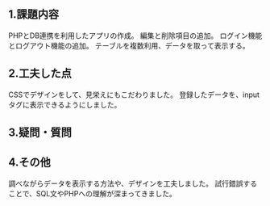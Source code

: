 ## 1.課題内容
PHPとDB連携を利用したアプリの作成。
編集と削除項目の追加。
ログイン機能とログアウト機能の追加。
テーブルを複数利用、データを取って表示する。

## 2.工夫した点
CSSでデザインをして、見栄えにもこだわりました。
登録したデータを、inputタグに表示できるようにしました。

## 3.疑問・質問


## 4.その他
調べながらデータを表示する方法や、デザインを工夫しました。
試行錯誤することで、SQL文やPHPへの理解が深まってきました。